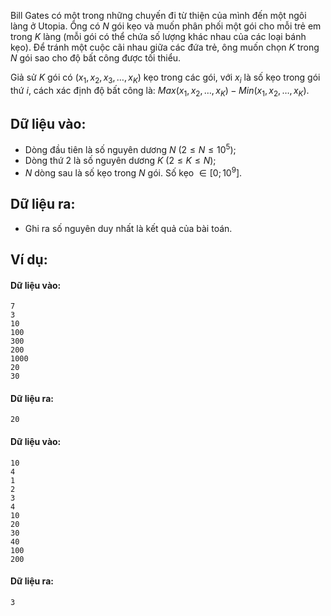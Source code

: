 Bill Gates có một trong những chuyến đi từ thiện của mình đến một ngôi làng ở Utopia. Ông có $N$ gói kẹo và muốn phân phối một gói cho mỗi trẻ em trong $K$ làng (mỗi gói có thể chứa số lượng khác nhau của các loại bánh kẹo). Để tránh một cuộc cãi nhau giữa các đứa trẻ, ông muốn chọn $K$ trong $N$ gói sao cho độ bất công được tối thiểu.

Giả sử $K$ gói có $(x_1, x_2, x_3, …, x_K)$ kẹo trong các gói, với $x_i$ là số kẹo trong gói thứ $i$, cách xác định độ bất công là:
$Max(x_1,x_2,…,x_K)-Min(x_1,x_2,…,x_K)$.

## Dữ liệu vào:
- Dòng đầu tiên là số nguyên dương $N\ (2≤N≤10^5)$;
- Dòng thứ $2$ là số nguyên dương $K\ (2≤K≤N)$;
- $N$ dòng sau là số kẹo trong $N$ gói. Số kẹo $∈[0;10^9]$.

## Dữ liệu ra:
- Ghi ra số nguyên duy nhất là kết quả của bài toán.

## Ví dụ:
#### Dữ liệu vào:
```
7
3
10
100
300
200
1000
20
30
```

#### Dữ liệu ra:
```
20
```

#### Dữ liệu vào:
```
10
4
1
2
3
4
10
20
30
40
100
200
```

#### Dữ liệu ra:
```
3
```
